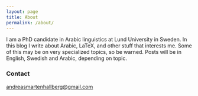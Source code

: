 ```yaml
---
layout: page
title: About
permalink: /about/
---
```


I am a PhD candidate in Arabic linguistics at Lund University in Sweden. In this blog I write about Arabic, LaTeX, and other stuff that interests me. Some of this may be on very specialized topics, so be warned. Posts will be in English, Swedish and Arabic, depending on topic.



### Contact

[andreasmartenhallberg@gmail.com](andreasmartenhallberg@gmail.com)
